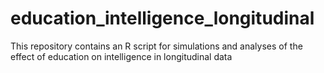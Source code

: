 # education_intelligence_longitudinal
This repository contains an R script for simulations and analyses of the effect of education on intelligence in longitudinal data
